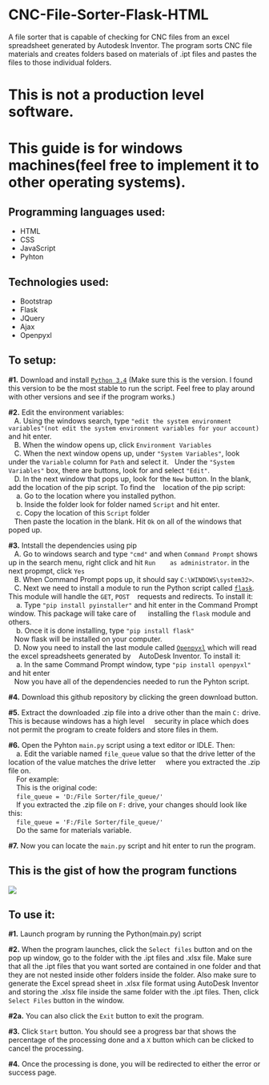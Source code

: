 # CNC-File-Sorter-Flask-HTML
A file sorter that is capable of checking for CNC files from an excel spreadsheet generated by Autodesk Inventor. The program sorts CNC file materials and creates folders based on materials of .ipt files and pastes the files to those individual folders.

# This is not a production level software. 
# This guide is for windows machines(feel free to implement it to other operating systems).

<h2> Programming languages used: </h2>
<ul>
  <li>HTML</li>
  <li>CSS</li>
  <li>JavaScript</li>
  <li>Pyhton</li>
</ul>

<h2>Technologies used:</h2>
<ul>
  <li>Bootstrap</li>
  <li>Flask</li>
  <li>JQuery</li>
  <li>Ajax</li>
  <li>Openpyxl</li>
</ul>

<h2>To setup:</h2>

<p><strong>#1.</strong> Download and install <code><a href="https://www.python.org/downloads/release/python-340/" target="about_blank">Python 3.4</a></code> (Make sure this is the version. I found this version to be the most stable to run the script. Feel free to play around with other versions and see if the program works.)</p>

<p><strong>#2.</strong> Edit the environment variables: <br>
&nbsp;&nbsp;&nbsp;A. Using the windows search, type <code>"edit the system environment variables"(not edit the system environment variables for your account)</code> and hit enter.<br>
&nbsp;&nbsp;&nbsp;B. When the window opens up, click <code>Environment Variables</code><br>
&nbsp;&nbsp;&nbsp;C. When the next window opens up, under <code>"System Variables"</code>, look under the <code>Variable</code> column for <code>Path</code> and select it. &nbsp;&nbsp;Under the <code>"System Variables"</code> box, there are buttons, look for and select <code>"Edit"</code>.</br>
&nbsp;&nbsp;&nbsp;D. In the next window that pops up, look for the <code>New</code> button. In the blank, add the location of the pip script. To find the &nbsp;&nbsp;&nbsp;location of the pip script:<br> &nbsp;&nbsp;&nbsp;&nbsp;a. Go to the location where you installed python. <br>&nbsp;&nbsp;&nbsp;&nbsp;b. Inside the folder look for folder named <code>Script</code> and hit enter. <br>&nbsp;&nbsp;&nbsp;&nbsp;c. Copy the location of this <code>Script</code> folder<br>&nbsp;&nbsp;&nbsp;Then paste the location in the blank. Hit <code>Ok</code> on all of the windows that poped up.</p>

<p><strong>#3.</strong> Intstall the dependencies using pip<br>
&nbsp;&nbsp;&nbsp;A. Go to windows search and type <code>"cmd"</code> and when <code>Command Prompt</code> shows up in the search menu, right click and hit <code>Run &nbsp;&nbsp;&nbsp;as administrator</code>. in the next propmpt, click <code>Yes</code><br>
&nbsp;&nbsp;&nbsp;B. When Command Prompt pops up, it should say <code>C:\WINDOWS\system32></code>.<br>
&nbsp;&nbsp;&nbsp;C. Next we need to install a module to run the Python script called <code><a href="http://flask.pocoo.org/" target="about_blank">flask</a></code>. This module will handle the <code>GET</code>, <code>POST</code> &nbsp;&nbsp;&nbsp;requests and redirects. To install it:<br>&nbsp;&nbsp;&nbsp;&nbsp;a. Type <code>"pip install pyinstaller"</code> and hit enter in the Command Prompt window. This package will take care of &nbsp;&nbsp;&nbsp;&nbsp;&nbsp;installing the <code>flask</code> module and others.<br>
&nbsp;&nbsp;&nbsp;&nbsp;b. Once it is done installing, type <code>"pip install flask"</code><br>&nbsp;&nbsp;&nbsp;Now flask will be installed on your computer.<br>
&nbsp;&nbsp;&nbsp;D. Now you need to install the last module called <code><a href="https://openpyxl.readthedocs.io/en/default/" target="about_blank">Openpyxl</a></code> which will read the excel spreadsheets generated by &nbsp;&nbsp;&nbsp;AutoDesk Inventor. To install it:<br>
&nbsp;&nbsp;&nbsp;&nbsp;a. In the same Command Prompt window, type <code>"pip install openpyxl"</code> and hit enter<br>
&nbsp;&nbsp;&nbsp;Now you have all of the dependencies needed to run the Pyhton script.</p>

<p><strong>#4.</strong> Download this github repository by clicking the green download button.</p>

<p><strong>#5.</strong> Extract the downloaded .zip file into a drive other than the main <code>C:</code> drive. This is because windows has a high level &nbsp;&nbsp;&nbsp;&nbsp;security in place which does not permit the program to create folders and store files in them.</p>

<p><strong>#6.</strong> Open the Pyhton <code>main.py</code> script using a text editor or IDLE. Then:<br>
&nbsp;&nbsp;&nbsp;&nbsp;a. Edit the variable named <code>file_queue</code> value so that the drive letter of the location of the value matches the drive letter &nbsp;&nbsp;&nbsp;&nbsp;where you extracted the .zip file on. <br>&nbsp;&nbsp;&nbsp;&nbsp;For example:<br>
&nbsp;&nbsp;&nbsp;&nbsp;This is the original code:<br>
&nbsp;&nbsp;&nbsp;&nbsp;<code>file_queue = 'D:/File Sorter/file_queue/'</code><br>
&nbsp;&nbsp;&nbsp;&nbsp;If you extracted the .zip file on <code>F:</code> drive, your changes should look like this:<br>
&nbsp;&nbsp;&nbsp;&nbsp;<code>file_queue = 'F:/File Sorter/file_queue/'</code><br>
&nbsp;&nbsp;&nbsp;&nbsp;Do the same for materials variable.</p>

<p><strong>#7.</strong> Now you can locate the <code>main.py</code> script and hit enter to run the program.</p> 

<h2>This is the gist of how the program functions</h2>
<img src="https://user-images.githubusercontent.com/19698804/29047011-e2327f7e-7b97-11e7-876b-b86ddaf7f185.jpg"/>

<h2>To use it:</h2>
<p><strong>#1.</strong> Launch program by running the Python(main.py) script</p>
<p><strong>#2.</strong> When the program launches, click the <code>Select files</code> button and on the pop up window, go to the folder with the .ipt files and .xlsx file. Make sure that all the .ipt files that you want sorted are contained in one folder and that they are not nested inside other folders inside the folder. Also make sure to generate the Excel spread sheet in .xlsx file format using AutoDesk Inventor and storing the .xlsx file inside the same folder with the .ipt files. Then, click <code>Select Files</code> button in the window.</p>
<p><strong>#2a.</strong> You can also click the <code>Exit</code> button to exit the program.</p>
<p><strong>#3.</strong> Click <code>Start</code> button. You should see a progress bar that shows the percentage of the processing done and a <code>X</code> button which can be clicked to cancel the processing.</p>
<p><strong>#4.</strong> Once the processing is done, you will be redirected to either the error or success page.</p>

